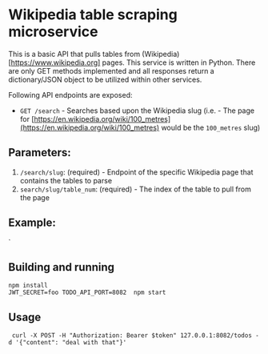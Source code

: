 # Wikipedia table scraping microservice

This is a basic API that pulls tables from (Wikipedia)[https://www.wikipedia.org] pages. This service is written in Python. There are only GET methods implemented and all responses return a dictionary/JSON object to be utilized within other services.

Following API endpoints are exposed:

- `GET /search` - Searches based upon the Wikipedia slug (i.e. - The page for [https://en.wikipedia.org/wiki/100_metres](https://en.wikipedia.org/wiki/100_metres) would be the `100_metres` slug)

## Parameters: 

1) `/search/slug`: (required) - Endpoint of the specific Wikipedia page that contains the tables to parse
2) `search/slug/table_num`: (required) - The index of the table to pull from the page

## Example: 
`

## Building and running

```
npm install
JWT_SECRET=foo TODO_API_PORT=8082  npm start
```

## Usage

```
 curl -X POST -H "Authorization: Bearer $token" 127.0.0.1:8082/todos -d '{"content": "deal with that"}'
```